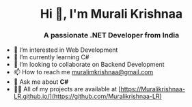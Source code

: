 <h1 align="center">Hi 👋, I'm Murali Krishnaa</h1>
<h3 align="center">A passionate .NET Developer from India</h3>

- 👀 I’m interested in Web Development
- 🌱 I’m currently learning C#
- 💞️ I’m looking to collaborate on Backend Development
- 📫 How to reach me muralimkrishnaa@gmail.com
- 💬 Ask me about **C#**
- 👨‍💻 All of my projects are available at [https://Muralikrishnaa-LR.github.io/](https://github.com/Muralikrishnaa-LR)

